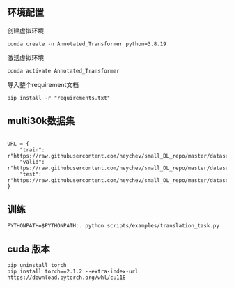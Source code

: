 ## 环境配置
 创建虚拟环境
```shell
conda create -n Annotated_Transformer python=3.8.19
```

 激活虚拟环境
```shell
conda activate Annotated_Transformer
```
 导入整个requirement文档
```shell
pip install -r "requirements.txt"

```

## multi30k数据集

```angular2html

URL = {
    "train": r"https://raw.githubusercontent.com/neychev/small_DL_repo/master/datasets/Multi30k/training.tar.gz",
    "valid": r"https://raw.githubusercontent.com/neychev/small_DL_repo/master/datasets/Multi30k/validation.tar.gz",
    "test": r"https://raw.githubusercontent.com/neychev/small_DL_repo/master/datasets/Multi30k/mmt16_task1_test.tar.gz",
}
```

## 训练
```shell
PYTHONPATH=$PYTHONPATH:. python scripts/examples/translation_task.py
```

## cuda 版本
```shell
pip uninstall torch
pip install torch==2.1.2 --extra-index-url https://download.pytorch.org/whl/cu118
```